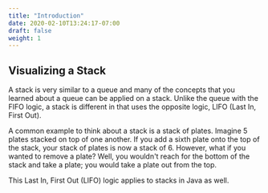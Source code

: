```yaml
---
title: "Introduction"
date: 2020-02-10T13:24:17-07:00
draft: false
weight: 1
--- 
```


## Visualizing a Stack

A stack is very similar to a queue and many of the concepts that you learned about a queue can be applied on a stack. Unlike the queue with the FIFO logic, a stack is different in that uses the opposite logic, LIFO (Last In, First Out).

A common example to think about a stack is a stack of plates. Imagine 5 plates stacked on top of one another. If you add a sixth plate onto the top of the stack, your stack of plates is now a stack of 6. However, what if you wanted to remove a plate? Well, you wouldn't reach for the bottom of the stack and take a plate; you would take a plate out from the top.

This Last In, First Out (LIFO) logic applies to stacks in Java as well.